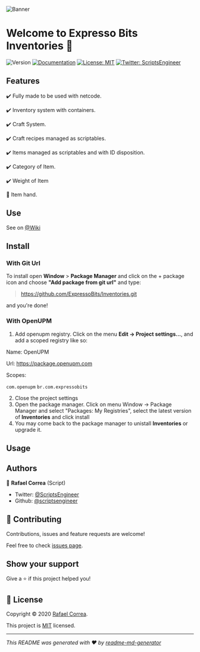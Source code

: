 ![Banner](https://raw.githubusercontent.com/wiki/ExpressoBits/Inventories/banner.png)
# Welcome to Expresso Bits Inventories 👋
![Version](https://img.shields.io/badge/version-0.2.1-yellow.svg?cacheSeconds=2592000)
[![Documentation](https://img.shields.io/badge/documentation-no-brightred.svg)](todo-doc)
[![License: MIT](https://img.shields.io/badge/License-MIT-yellow.svg)](MIT)
[![Twitter: ScriptsEngineer](https://img.shields.io/twitter/follow/ScriptsEngineer.svg?style=social)](https://twitter.com/ScriptsEngineer)

## Features

✔️ Fully made to be used with netcode.

✔️ Inventory system with containers.

✔️ Craft System.

✔️ Craft recipes managed as scriptables.

✔️ Items managed as scriptables and with ID disposition.

✔️ Category of Item.

✔️ Weight of Item

🔨 Item hand.

## Use

See on [@Wiki](https://github.com/ExpressoBits/Inventories/wiki)

## Install

### With Git Url

To install open <b>Window</b> > <b>Package Manager</b> and click on the + package icon and choose <b>"Add package from git url"</b> and type:

> https://github.com/ExpressoBits/Inventories.git

and you're done!

### With OpenUPM
1. Add openupm registry. Click on the menu <b>Edit -> Project settings...</b>, and add a scoped registry like so:

Name: OpenUPM

Url: https://package.openupm.com

Scopes:

```com.openupm```
```br.com.expressobits```


2. Close the project settings
3. Open the package manager. Click on menu Window -> Package Manager and select "Packages: My Registries", select the latest version of __Inventories__ and click install
4. You may come back to the package manager to unistall __Inventories__ or upgrade it.



## Usage


## Authors

👤 **Rafael Correa**
(Script)
* Twitter: [@ScriptsEngineer](https://twitter.com/ScriptsEngineer)
* Github: [@scriptsengineer](https://github.com/scriptsengineer)


## 🤝 Contributing

Contributions, issues and feature requests are welcome!

Feel free to check [issues page](https://github.com/ExpressoBits/Inventories/issues).

## Show your support

Give a ⭐️ if this project helped you!


## 📝 License

Copyright © 2020 [Rafael Correa](https://github.com/scriptsengineer).

This project is [MIT](MIT) licensed.

***
_This README was generated with ❤️ by [readme-md-generator](https://github.com/kefranabg/readme-md-generator)_
